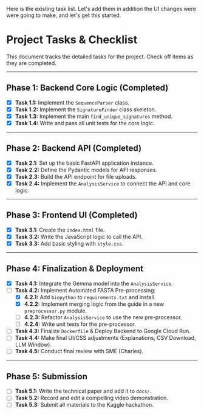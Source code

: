 Here is the existing task list. Let's add them in addition the UI changes were were going to make, and let's get this started. 
# Project Tasks & Checklist

This document tracks the detailed tasks for the project. Check off items as they are completed.

---

## Phase 1: Backend Core Logic (Completed)

- [x] **Task 1.1:** Implement the `SequenceParser` class.
- [x] **Task 1.2:** Implement the `SignatureFinder` class skeleton.
- [x] **Task 1.3:** Implement the main `find_unique_signatures` method.
- [x] **Task 1.4:** Write and pass all unit tests for the core logic.

---

## Phase 2: Backend API (Completed)

- [x] **Task 2.1:** Set up the basic FastAPI application instance.
- [x] **Task 2.2:** Define the Pydantic models for API responses.
- [x] **Task 2.3:** Build the API endpoint for file uploads.
- [x] **Task 2.4:** Implement the `AnalysisService` to connect the API and core logic.

---

## Phase 3: Frontend UI (Completed)

- [x] **Task 3.1:** Create the `index.html` file.
- [x] **Task 3.2:** Write the JavaScript logic to call the API.
- [x] **Task 3.3:** Add basic styling with `style.css`.

---

## Phase 4: Finalization & Deployment

- [x] **Task 4.1:** Integrate the Gemma model into the `AnalysisService`.
- [ ] **Task 4.2:** Implement Automated FASTA Pre-processing:
    - [x] **4.2.1:** Add `biopython` to `requirements.txt` and install.
    - [x] **4.2.2:** Implement merging logic from the guide in a new `preprocessor.py` module.
    - [ ] **4.2.3:** Refactor `AnalysisService` to use the new pre-processor.
    - [ ] **4.2.4:** Write unit tests for the pre-processor.
- [ ] **Task 4.3:** Finalize `Dockerfile` & Deploy Backend to Google Cloud Run.
- [ ] **Task 4.4:** Make final UI/CSS adjustments (Explanations, CSV Download, LLM Window).
- [ ] **Task 4.5:** Conduct final review with SME (Charles).

---
## Phase 5: Submission

- [ ] **Task 5.1:** Write the technical paper and add it to `docs/`.
- [ ] **Task 5.2:** Record and edit a compelling video demonstration.
- [ ] **Task 5.3:** Submit all materials to the Kaggle hackathon.
